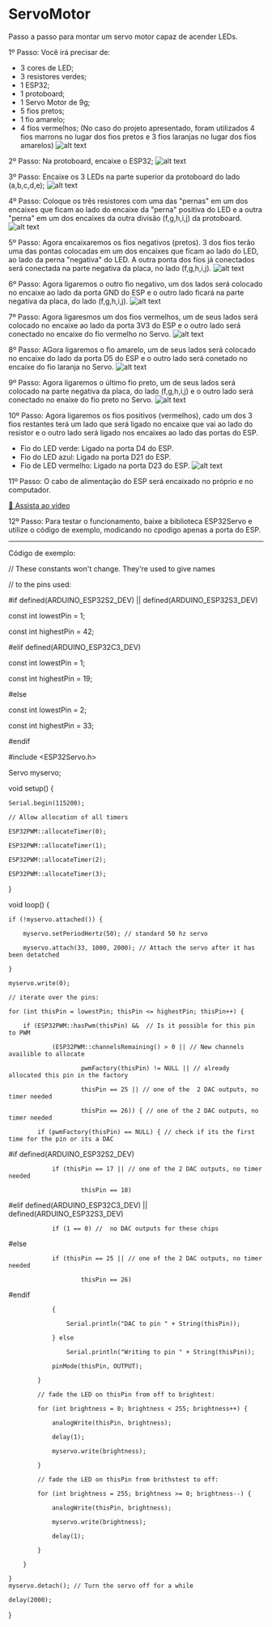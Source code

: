 # ServoMotor
Passo a passo para montar um servo motor capaz de acender LEDs.


1º Passo:
Você irá precisar de: 
- 3 cores de LED; 
- 3 resistores verdes;
- 1 ESP32;
- 1 protoboard;
- 1 Servo Motor de 9g;
- 5 fios pretos;
- 1 fio amarelo;
- 4 fios vermelhos;
(No caso do projeto apresentado, foram utilizados 4 fios marrons no lugar dos fios pretos e 3 fios laranjas no lugar dos fios amarelos)
![alt text](img/ServoMotor1.jpg)

2º Passo:
Na protoboard, encaixe o ESP32;
![alt text](img/ServoMotor2.jpg)

3º Passo:
Encaixe os 3 LEDs na parte superior da protoboard do lado (a,b,c,d,e);
![alt text](img/ServoMotor3.jpg)

4º Passo:
Coloque os três resistores com uma das "pernas" em um dos encaixes que ficam ao lado do encaixe da "perna" positiva do LED e a outra "perna" em um dos encaixes da outra divisão (f,g,h,i,j) da protoboard.
![alt text](img/ServoMotor4.jpg)

5º Passo:
Agora encaixaremos os fios negativos (pretos).
3 dos fios terão uma das pontas colocadas em um dos encaixes que ficam ao lado do LED, ao lado da perna "negativa" do LED.
A outra ponta dos fios já conectados será conectada na parte negativa da placa, no lado (f,g,h,i,j).
![alt text](img/ServoMotorF.jpg)

6º Passo:
Agora ligaremos o outro fio negativo, um dos lados será colocado no encaixe ao lado da porta GND do ESP e o outro lado ficará na parte negativa da placa, do lado (f,g,h,i,j).
![alt text](img/ServoMotor5.jpg)

7º Passo:
Agora ligaresmos um dos fios vermelhos, um de seus lados será colocado no encaixe ao lado da porta 3V3 do ESP e o outro lado será conectado no encaixe do fio vermelho no Servo.
![alt text](img/ServoMotor7.jpg)

8º Passo:
AGora ligaremos o fio amarelo, um de seus lados será colocado no encaixe do lado da porta D5 do ESP e o outro lado será conetado no encaixe do fio laranja no Servo.
![alt text](img/ServoMotor8.jpg)

9º Passo:
Agora ligaremos o último fio preto, um de seus lados será colocado na parte negativa da placa, do lado (f,g,h,i,j) e o outro lado será conectado no enaixe do fio preto no Servo.
![alt text](img/ServoMotor9.jpg)

10º Passo:
Agora ligaremos os fios positivos (vermelhos), cado um dos 3 fios restantes terá um lado que será ligado no encaixe que vai ao lado do resistor e o outro lado será ligado nos encaixes ao lado das portas do ESP.
- Fio do LED verde: Ligado na porta D4 do ESP.
- Fio do LED azul: Ligado na porta D21 do ESP.
- Fio de LED vermelho: Ligado na porta D23 do ESP.
![alt text](img/ServoMotor10.jpg)

11º Passo:
O cabo de alimentação do ESP será encaixado no próprio e no computador.

[🎥 Assista ao vídeo](https://github.com/AnaCavalheri/ServoMotor/raw/main/img/video.mp4)

12º Passo:
Para testar o funcionamento, baixe a biblioteca ESP32Servo e utilize o código de exemplo, modicando no cpodigo apenas a porta do ESP.

--------------
Código de exemplo:

// These constants won't change.  They're used to give names

// to the pins used:

#if defined(ARDUINO_ESP32S2_DEV) || defined(ARDUINO_ESP32S3_DEV)

const int lowestPin = 1;

const int highestPin = 42;

#elif defined(ARDUINO_ESP32C3_DEV)

const int lowestPin = 1;

const int highestPin = 19;

#else

const int lowestPin = 2;

const int highestPin = 33;

#endif

#include <ESP32Servo.h>

Servo myservo;

void setup() {

	Serial.begin(115200);

	// Allow allocation of all timers

	ESP32PWM::allocateTimer(0);

	ESP32PWM::allocateTimer(1);

	ESP32PWM::allocateTimer(2);

	ESP32PWM::allocateTimer(3);

}

void loop() {

	if (!myservo.attached()) {

		myservo.setPeriodHertz(50); // standard 50 hz servo

		myservo.attach(33, 1000, 2000); // Attach the servo after it has been detatched

	}

	myservo.write(0);

	// iterate over the pins:

	for (int thisPin = lowestPin; thisPin <= highestPin; thisPin++) {

		if (ESP32PWM::hasPwm(thisPin) &&  // Is it possible for this pin to PWM

				(ESP32PWM::channelsRemaining() > 0 || // New channels availible to allocate

						pwmFactory(thisPin) != NULL || // already allocated this pin in the factory

						thisPin == 25 || // one of the  2 DAC outputs, no timer needed

						thisPin == 26)) { // one of the 2 DAC outputs, no timer needed

			if (pwmFactory(thisPin) == NULL) { // check if its the first time for the pin or its a DAC

#if defined(ARDUINO_ESP32S2_DEV)

				if (thisPin == 17 || // one of the 2 DAC outputs, no timer needed

						thisPin == 18)

#elif defined(ARDUINO_ESP32C3_DEV) || defined(ARDUINO_ESP32S3_DEV)

				if (1 == 0) //  no DAC outputs for these chips
#else

				if (thisPin == 25 || // one of the 2 DAC outputs, no timer needed

						thisPin == 26)

#endif

				{

					Serial.println("DAC to pin " + String(thisPin));

				} else

					Serial.println("Writing to pin " + String(thisPin));

				pinMode(thisPin, OUTPUT);

			}

			// fade the LED on thisPin from off to brightest:

			for (int brightness = 0; brightness < 255; brightness++) {

				analogWrite(thisPin, brightness);

				delay(1);

				myservo.write(brightness);

			}

			// fade the LED on thisPin from brithstest to off:

			for (int brightness = 255; brightness >= 0; brightness--) {

				analogWrite(thisPin, brightness);

				myservo.write(brightness);

				delay(1);

			}

		}

	}
	myservo.detach(); // Turn the servo off for a while
	
	delay(2000);

}
